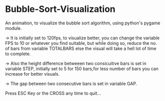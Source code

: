 # Bubble-Sort-Visualization

An animation, to visualize the bubble sort algorithm, using python's pygame module.

-> It is initially set to 120fps, to visualize better, you can change the variable FPS to 10 or whatever you find suitable, but while        doing so, reduce the no. of bars from variable TOTALBARS else the visual will take a hell lot of time to complete.
   
-> Also the height difference betweeen two consicuitive bars is set in variable STEP, initially set to 5 for 150 bars,for less number of 
   bars you can increase for better visuals.
   
-> The gap between two consecutive bars is set in variable GAP.


Press ESC Key or the CROSS any time to quit...

